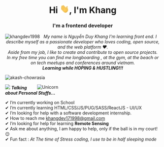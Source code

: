 <h1 align="center">Hi <img src="https://raw.githubusercontent.com/ABSphreak/ABSphreak/master/gifs/Hi.gif" width="30px">, I'm Khang</h1>
<h3 align="center">I'm a frontend developer</h3>
<p align="center">
<img align="left" src="https://github-readme-stats.vercel.app/api/top-langs?username=khangdev1998&show_icons=true&locale=en&layout=compact" alt="khangdev1998" />
</p>
</p>


<p align="center">
  <em>
    My name is Nguyễn Duy Khang I'm learning front end. I describe myself as a passionate developer who loves coding, open source, and the web platform ❤️. <br>
    Aside from my job, I like to create and contribute to open source projects.<br>
    In my free time you can find me longboarding , at the gym, at the beach or on tech meetups and conferences around vietnam.
  </em> 
  <br>
 <b><i>Learning while HOPING & HUSTLING!!!</i></b> 
</p>

<p align="left"> <img src="https://komarev.com/ghpvc/?username=akash-chowrasia&label=Profile%20views&color=0e75b6&style=flat" alt="akash-chowrasia" /> </p>
<img align="right" width=400px alt="Unicorn" src="https://user-images.githubusercontent.com/79825633/132195192-47007e98-8815-416f-8eb0-f5ef10ae3e6a.png" />

<img src="https://i.pinimg.com/originals/b4/93/93/b49393abde681d349774771504f79c38.gif" width="65px">&nbsp;***Talking about Personal Stuffs...***

✔ I’m currently working on School <br>
✔ I’m currently learning HTML/CSS/JS/PUG/SASS/ReactJS - UI/UX<br>
✔ I’m looking for help with a software development internship.<br>
✔ How to reach me khangdev171998@gmail.com<br>
✔ I’m looking for help for learning **Remote Sensing**<br>
✔ Ask me about anything, I am happy to help, only if the ball is in my court!😉<br>
✔ Fun fact : *At The time of Stress coding, I use to be in half sleeping mode*<br><br><br><br>

